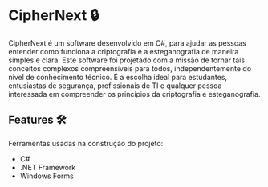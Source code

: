 # CipherNext :lock:

CipherNext é um software desenvolvido em C#, para ajudar as pessoas entender como funciona a criptografia e a esteganografia de maneira simples e clara. Este software foi projetado com a missão de tornar tais conceitos complexos compreensíveis para todos, independentemente do nível de conhecimento técnico. É a escolha ideal para estudantes, entusiastas de segurança, profissionais de TI e qualquer pessoa interessada em compreender os princípios da criptografia e esteganografia. 

## Features :hammer_and_wrench:
Ferramentas usadas na construção do projeto:
- C#
- .NET Framework
- Windows Forms
